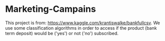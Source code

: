 # Marketing-Campains
This project is from: https://www.kaggle.com/krantiswalke/bankfullcsv.
We use some classification algorithms in order to access if the product (bank term deposit) would be ('yes') or not ('no') subscribed.
